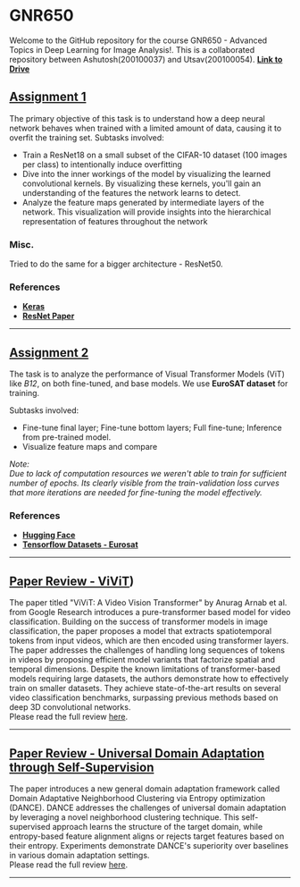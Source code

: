 # GNR650

Welcome to the GitHub repository for the course GNR650 - Advanced Topics in Deep Learning for Image Analysis!. 
This is a collaborated repository between Ashutosh(200100037) and Utsav(200100054).
[**Link to Drive**](https://drive.google.com/drive/folders/1yl_HxtUj31QARmwFAvjTQfG-EfqfWZis?usp=sharing)


## [**Assignment 1**](./Task1/)

The primary objective of this task is to understand how a deep neural network behaves when trained with a limited amount of data, causing it to overfit the training set.
Subtasks involved:

  -  Train a ResNet18 on a small subset of the CIFAR-10 dataset (100 images per class) to intentionally induce overfitting
  -  Dive into the inner workings of the model by visualizing the learned convolutional kernels. By visualizing these kernels, you'll gain an understanding of the features the network learns to detect.
  -  Analyze the feature maps generated by intermediate layers of the network. This visualization will provide insights into the hierarchical representation of features throughout the network

### Misc.

  Tried to do the same for a bigger architecture - ResNet50.

### References
  - [**Keras**](https://keras.io/)
  - [**ResNet Paper**](https://arxiv.org/abs/1512.03385)

 ---

## [**Assignment 2**](./Task2/)

The task is to analyze the performance of Visual Transformer Models (ViT) like _B12_, on both fine-tuned, and base models. We use **EuroSAT dataset** for training.

Subtasks involved:

  - Fine-tune final layer; Fine-tune bottom layers; Full fine-tune; Inference from pre-trained model.
  - Visualize feature maps and compare
  
_Note: \
Due to lack of computation resources we weren't able to train for sufficient number of epochs. Its clearly visible from the train-validation loss curves that more iterations are needed for fine-tuning the model effectively._


### References
- [**Hugging Face**](https://huggingface.co/docs/transformers/main/model_doc/vit)
- [**Tensorflow Datasets - Eurosat**](https://www.tensorflow.org/datasets/catalog/eurosat)

---

## [**Paper Review - ViViT**](https://arxiv.org/abs/2103.1569))



The paper titled "ViViT: A Video Vision Transformer" by Anurag Arnab et al. from Google Research introduces a pure-transformer based model for video classification. Building on the success of transformer models in image classification, the paper proposes a model that extracts spatiotemporal tokens from input videos, which are then encoded using transformer layers. The paper addresses the challenges of handling long sequences of tokens in videos by proposing efficient model variants that factorize spatial and temporal dimensions. Despite the known limitations of transformer-based models requiring large datasets, the authors demonstrate how to effectively train on smaller datasets. They achieve state-of-the-art results on several video classification benchmarks, surpassing previous methods based on deep 3D convolutional networks.\
Please read the full review [here](./Paper_Review/ViViT_Review.pdf).

---

## [**Paper Review - Universal Domain Adaptation through Self-Supervision**](https://arxiv.org/abs/2002.07953)

The paper introduces a new general domain adaptation framework called Domain Adaptative Neighborhood Clustering via Entropy optimization (DANCE). DANCE addresses the challenges of universal domain adaptation by leveraging a novel neighborhood clustering technique. This self-supervised approach learns the structure of the target domain, while entropy-based feature alignment aligns or rejects target features based on their entropy. Experiments demonstrate DANCE's superiority over baselines in various domain adaptation settings. \
Please read the full review [here](./Paper_Review/Universal_Domain_Adaptation_through_Self_Supervision-Review.pdf).

---


